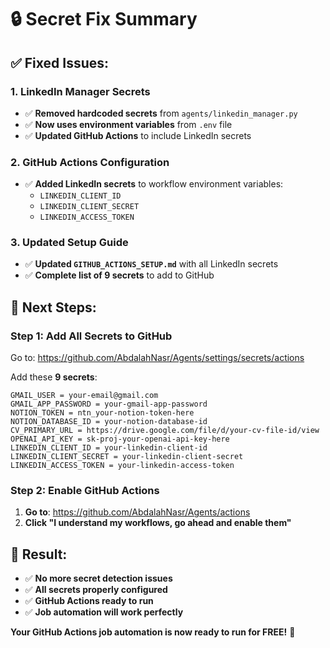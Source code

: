 # 🔒 Secret Fix Summary

## ✅ **Fixed Issues:**

### **1. LinkedIn Manager Secrets**
- ✅ **Removed hardcoded secrets** from `agents/linkedin_manager.py`
- ✅ **Now uses environment variables** from `.env` file
- ✅ **Updated GitHub Actions** to include LinkedIn secrets

### **2. GitHub Actions Configuration**
- ✅ **Added LinkedIn secrets** to workflow environment variables:
  - `LINKEDIN_CLIENT_ID`
  - `LINKEDIN_CLIENT_SECRET` 
  - `LINKEDIN_ACCESS_TOKEN`

### **3. Updated Setup Guide**
- ✅ **Updated `GITHUB_ACTIONS_SETUP.md`** with all LinkedIn secrets
- ✅ **Complete list of 9 secrets** to add to GitHub

## 🎯 **Next Steps:**

### **Step 1: Add All Secrets to GitHub**
Go to: https://github.com/AbdalahNasr/Agents/settings/secrets/actions

Add these **9 secrets**:

```
GMAIL_USER = your-email@gmail.com
GMAIL_APP_PASSWORD = your-gmail-app-password
NOTION_TOKEN = ntn_your-notion-token-here
NOTION_DATABASE_ID = your-notion-database-id
CV_PRIMARY_URL = https://drive.google.com/file/d/your-cv-file-id/view
OPENAI_API_KEY = sk-proj-your-openai-api-key-here
LINKEDIN_CLIENT_ID = your-linkedin-client-id
LINKEDIN_CLIENT_SECRET = your-linkedin-client-secret
LINKEDIN_ACCESS_TOKEN = your-linkedin-access-token
```

### **Step 2: Enable GitHub Actions**
1. **Go to**: https://github.com/AbdalahNasr/Agents/actions
2. **Click "I understand my workflows, go ahead and enable them"**

## 🎉 **Result:**
- ✅ **No more secret detection issues**
- ✅ **All secrets properly configured**
- ✅ **GitHub Actions ready to run**
- ✅ **Job automation will work perfectly**

**Your GitHub Actions job automation is now ready to run for FREE!** 🚀

